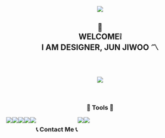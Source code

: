 <div align="center">
  <img src="https://capsule-render.vercel.app/api?type=waving&color=timeGradient&height=300&section=header&text=Jiwoo%20Jun&fontSize=90" />

## 📍<br> WELCOME❕ <br> I AM DESIGNER, JUN JIWOO 〽️
<br>
<br>
  
<a href="https://hits.seeyoufarm.com"><img src="https://hits.seeyoufarm.com/api/count/incr/badge.svg?url=https%3A%2F%2Fgithub.com%2Fjiwoojun3&count_bg=%23000000&title_bg=%23FF8130&icon=github.svg&icon_color=%23FFFFFF&title=GITHUB&edge_flat=false"/></a>
<br>
<br>
<br>
### 🔨 Tools 🔨
<div style="display:flex; flex-direction:row;">

<img src="https://img.shields.io/badge/figma-F24E1E?style=flat-square&logo=figma&logoColor=white"/>
<img src="https://img.shields.io/badge/adobephotoshop-31A8FF?style=flat-square&logo=adobephotoshop&logoColor=white"/>
<img src="https://img.shields.io/badge/adobeillustrator-FF9A00?style=flat-square&logo=adobeillustrator&logoColor=white"/>
<br>
<img src="https://img.shields.io/badge/adobeindesign-FF3366?style=flat-square&logo=adobeindesign&logoColor=white"/>
<img src="https://img.shields.io/badge/adobepremierepro-9999FF?style=flat-square&logo=adobepremierepro&logoColor=white"/>
<br>
<br>
<br>

### 📞 Contact Me 📞
<div style="display:flex; flex-direction:row;">
    <a href="https://www.instagram.com/jennlovj/">
        <img src="https://img.shields.io/badge/Instagram-E4405F?style=for-the-badge&logo=Instagram&logoColor=white"> 
    </a>
    <a href="mailto:wldnro332@gmail.com">
        <img src="https://img.shields.io/badge/Gmail-EA4335?style=for-the-badge&logo=Gmail&logoColor=white"> 
    </a>
</div><br>

</div>
